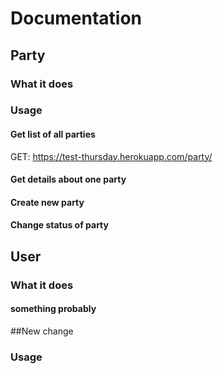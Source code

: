 # Documentation

## Party
### What it does

### Usage
#### Get list of all parties
GET: https://test-thursday.herokuapp.com/party/
#### Get details about one party

#### Create new party

#### Change status of party


## User
### What it does
#### something probably
##New change
### Usage
